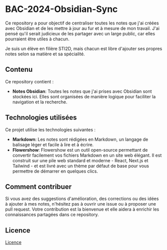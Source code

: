 # BAC-2024-Obsidian-Sync

Ce repository a pour objectif de centraliser toutes les notes que j'ai créées avec Obsidian et de les mettre à jour au fur et à mesure de mon travail. J'ai pensé qu'il serait judicieux de les partager avec un large public, car elles pourraient être utiles à chacun.

Je suis un élève en filière STI2D, mais chacun est libre d'ajouter ses propres notes selon sa matière et sa spécialité.

## Contenu

Ce repository contient :

- **Notes Obsidian**: Toutes les notes que j'ai prises avec Obsidian sont stockées ici. Elles sont organisées de manière logique pour faciliter la navigation et la recherche.

## Technologies utilisées

Ce projet utilise les technologies suivantes :

- **Markdown**: Les notes sont rédigées en Markdown, un langage de balisage léger et facile à lire et à écrire.
- **Flowershow**: Flowershow est un outil open-source permettant de convertir facilement vos fichiers Markdown en un site web élégant. Il est construit sur une pile web standard et moderne - React, Next.js et Tailwind - et est livré avec un thème par défaut de base pour vous permettre de démarrer en quelques clics.

## Comment contribuer

Si vous avez des suggestions d'amélioration, des corrections ou des idées à ajouter à mes notes, n'hésitez pas à ouvrir une issue ou à proposer une pull request. Votre contribution est la bienvenue et elle aidera à enrichir les connaissances partagées dans ce repository.

## Licence
[Licence](LICENSE.md)
